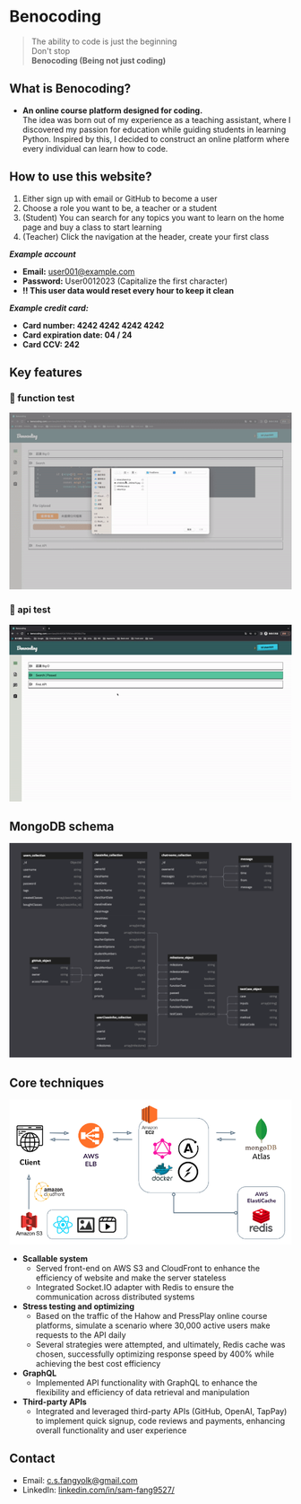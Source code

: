 # Benocoding

>The ability to code is just the beginning  
>Don't stop  
>**Benocoding (Being not just coding)**  

## What is Benocoding?
* **An online course platform designed for coding.**  
The idea was born out of my experience as a teaching assistant, where I discovered my passion for education while guiding students in learning Python. Inspired by this, I decided to construct an online platform where every individual can learn how to code.  

## How to use this website?

1. Either sign up with email or GitHub to become a user  
2. Choose a role you want to be, a teacher or a student  
3. (Student) You can search for any topics you want to learn on the home page and buy a class to start learning  
4. (Teacher) Click the navigation at the header, create your first class

**_Example account_**
   * **Email:** user001@example.com
   * **Password:** User0012023 (Capitalize the first character)
   * **!! This user data would reset every hour to keep it clean**

**_Example credit card:_**  
   * **Card number: 4242 4242 4242 4242**
   * **Card expiration date: 04 / 24**
   * **Card CCV: 242**

## Key features
### 📌 function test  
[![Demo](/public/images/Benocoding_functionTestDemo.gif)](https://youtu.be/3WlDRwV8xbI)
### 📌 api test  
[![Demo](/public/images/Benocoding_apiTestDemo.gif)](https://youtu.be/vJIF7_bwlkw)

## MongoDB schema
![](/public/images/Benocoding_schema.png)

## Core techniques
![](/public/images/Benocoding_structure.png)
* **Scallable system**
  * Served front-end on AWS S3 and CloudFront to enhance the efficiency of website and make the server stateless
  * Integrated Socket.IO adapter with Redis to ensure the communication across distributed systems
* **Stress testing and optimizing**
  * Based on the traffic of the Hahow and PressPlay online course platforms, simulate a scenario where 30,000 active users make requests to the API daily
  * Several strategies were attempted, and ultimately, Redis cache was chosen, successfully optimizing response speed by 400% while achieving the best cost efficiency
* **GraphQL**
  * Implemented API functionality with GraphQL to enhance the flexibility and efficiency of data retrieval and manipulation
* **Third-party APIs**
  * Integrated and leveraged third-party APIs (GitHub, OpenAI, TapPay) to implement quick signup, code reviews and payments, enhancing overall functionality and user experience

## Contact
* Email: c.s.fangyolk@gmail.com
* LinkedIn: [linkedin.com/in/sam-fang9527/](https://www.linkedin.com/in/sam-fang9527/)
